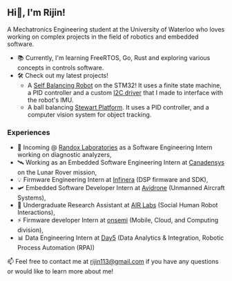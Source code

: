 ## Hi👋, I'm Rijin!
A Mechatronics Engineering student at the University of Waterloo who loves working on complex projects in the field of robotics and embedded software.

- 📚 Currently, I'm learning FreeRTOS, Go, Rust and exploring various concepts in controls software. 
- 🛠️ Check out my latest projects!
  - A [Self Balancing Robot](https://github.com/rijin113/Self_Balancing_Robot) on the STM32! It uses a finite state machine, a PID controller and a custom [I2C driver](https://github.com/rijin113/MPU6050_I2C_Driver) that I made to interface with the robot's IMU.
  - A ball balancing [Stewart Platform](https://github.com/krish-vijayan/Stewart-Platform). It uses a PID controller, and a computer vision system for object tracking.
 
### Experiences
- 🧬  Incoming @ [Randox Laboratories](https://www.randox.com) as a Software Engineering Intern working on diagnostic analyzers,
- 🛰️  Working as an Embedded Software Engineering Intern at [Canadensys](https://www.canadensys.com/) on the Lunar Rover mission,
- 💡  Firmware Engineering Intern at [Infinera](https://www.infinera.com/) (DSP firmware and SDK),
- 🛩️  Embedded Software Developer Intern at [Avidrone](https://avidrone.com/) (Unmanned Aircraft Systems),
- 🤖  Undergraduate Research Assistant at [AIR Labs](https://uwaterloo.ca/active-and-interactive-robotics-lab/) (Social Human Robot Interactions),
- ⚡  Firmware developer Intern at [onsemi](https://www.onsemi.com/) (Mobile, Cloud, and Computing division),
- 📊  Data Engineering Intern at [Day5](https://www.day5analytics.com/) (Data Analytics & Integration, Robotic Process Automation (RPA))

📫 Feel free to contact me at rijin113@gmail.com if you have any questions or would like to learn more about me!

<!--
- 🔭 I’m currently working on ...
- 🌱 I’m currently learning ROS, 
- 👯 I’m looking to collaborate on ...
- 🤔 I’m looking for help with ...
- 💬 Ask me about ...
- 📫 How to reach me: rijin113@gmail.com
- 😄 Pronouns: ...
- ⚡ Fun fact: ...
-->
